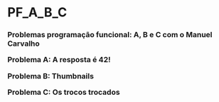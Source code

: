 # PF_A_B_C
<p><h3>Problemas programação funcional: A, B e C com o Manuel Carvalho</h3</p>
<p>Problema A: A resposta é 42!</p>
<p>Problema B: Thumbnails</p>
<p>Problema C: Os trocos trocados</p>
